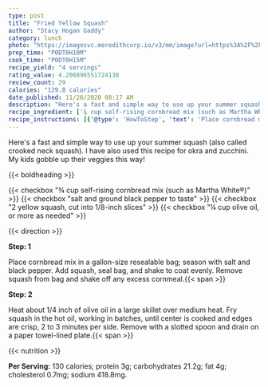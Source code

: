 ```yaml
---
type: post
title: "Fried Yellow Squash"
author: "Stacy Hogan Gaddy"
category: lunch
photo: "https://imagesvc.meredithcorp.io/v3/mm/image?url=https%3A%2F%2Fimages.media-allrecipes.com%2Fuserphotos%2F855261.jpg"
prep_time: "P0DT0H10M"
cook_time: "P0DT0H15M"
recipe_yield: "4 servings"
rating_value: 4.206896551724138
review_count: 29
calories: "129.8 calories"
date_published: 11/26/2020 08:17 AM
description: "Here's a fast and simple way to use up your summer squash (also called crooked neck squash). I have also used this recipe for okra and zucchini. My kids gobble up their veggies this way!"
recipe_ingredient: ['¾ cup self-rising cornbread mix (such as Martha White®)', 'salt and ground black pepper to taste', '2 yellow squash, cut into 1/8-inch slices', '¼ cup olive oil, or more as needed']
recipe_instructions: [{'@type': 'HowToStep', 'text': 'Place cornbread mix in a gallon-size resealable bag; season with salt and black pepper. Add squash, seal bag, and shake to coat evenly. Remove squash from bag and shake off any excess cornmeal.\n'}, {'@type': 'HowToStep', 'text': 'Heat about 1/4 inch of olive oil in a large skillet over medium heat. Fry squash in the hot oil, working in batches, until center is cooked and edges are crisp, 2 to 3 minutes per side. Remove with a slotted spoon and drain on a paper towel-lined plate.\n'}]
---
```


Here's a fast and simple way to use up your summer squash (also called crooked neck squash). I have also used this recipe for okra and zucchini. My kids gobble up their veggies this way! 

{{< boldheading >}}

{{< checkbox "¾ cup self-rising cornbread mix (such as Martha White®)" >}}
{{< checkbox "salt and ground black pepper to taste" >}}
{{< checkbox "2  yellow squash, cut into 1/8-inch slices" >}}
{{< checkbox "¼ cup olive oil, or more as needed" >}}


{{< direction >}}

**Step: 1**

Place cornbread mix in a gallon-size resealable bag; season with salt and black pepper. Add squash, seal bag, and shake to coat evenly. Remove squash from bag and shake off any excess cornmeal.{{< span >}}

**Step: 2**

Heat about 1/4 inch of olive oil in a large skillet over medium heat. Fry squash in the hot oil, working in batches, until center is cooked and edges are crisp, 2 to 3 minutes per side. Remove with a slotted spoon and drain on a paper towel-lined plate.{{< span >}}

{{< nutrition >}}

**Per Serving:** 130 calories; protein 3g; carbohydrates 21.2g; fat 4g; cholesterol 0.7mg; sodium 418.8mg.